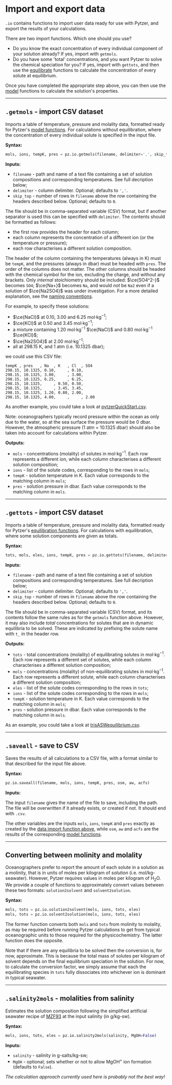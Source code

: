 # Import and export data

`.io` contains functions to import user data ready for use with Pytzer, and export the results of your calculations.

There are two import functions. Which one should you use?

  * Do you know the exact concentration of every individual component of your solution already? If yes, import with `getmols`.
  * Do you have some 'total' concentrations, and you want Pytzer to solve the chemical speciation for you? If yes, import with `gettots`, and then use the [equilibrate](../equilibrate) functions to calculate the concentration of every solute at equilibrium.

Once you have completed the appropriate step above, you can then use the [model](../model) functions to calculate the solution's properties.

---

## `.getmols` - import CSV dataset

Imports a table of temperature, pressure and molality data, formatted ready for Pytzer's [model functions](../model). For calculations without equilibration, where the concentration of every individual solute is specified in the input file.

**Syntax:**

```python
mols, ions, tempK, pres = pz.io.getmols(filename, delimiter=',', skip_top=0)
```

**Inputs:**

  * `filename` - path and name of a text file containing a set of solution compositions and corresponding temperatures. See full decription below;
  * `delimiter` - column delimiter. Optional; defaults to `','`.
  * `skip_top` - number of rows in `filename` above the row containing the headers described below. Optional; defaults to `0`.

The file should be in comma-separated variable (CSV) format, but if another separator is used this can be specified with `delimiter`. The contents should be formatted as follows:

  * the first row provides the header for each column;
  * each column represents the concentration of a different ion (or the temperature or pressure);
  * each row characterises a different solution composition.

The header of the column containing the temperatures (always in K) must be `tempK`, and the pressures (always in dbar) must be headed with `pres`. The order of the columns does not matter. The other columns should be headed with the chemical symbol for the ion, excluding the charge, and without any brackets. Only *internal* stoichiometry should be included: $\ce{SO4^2-}$ becomes `SO4`; $\ce{Na+}$ becomes `Na`, and would *not* be `Na2` even if a solution of $\ce{Na2SO4}$ was under investigation. For a more detailed explanation, see the [naming conventions](../../name-conventions).

For example, to specify these solutions:

  * $\ce{NaCl}$ at 0.10, 3.00 and 6.25 mol·kg<sup>−1</sup>;
  * $\ce{KCl}$ at 0.50 and 3.45 mol·kg<sup>−1</sup>;
  * a mixture containing 1.20 mol·kg<sup>−1</sup> $\ce{NaCl}$ and 0.80 mol·kg<sup>−1</sup> $\ce{KCl}$;
  * $\ce{Na2SO4}$ at 2.00 mol·kg<sup>−1</sup>;
  * all at 298.15 K, and 1 atm (i.e. 10.1325 dbar);

we could use this CSV file:

```text
tempK , pres   , Na  , K   , Cl  , SO4
298.15, 10.1325, 0.10,     , 0.10,
298.15, 10.1325, 3.00,     , 3.00,
298.15, 10.1325, 6.25,     , 6.25,
298.15, 10.1325,     , 0.50, 0.50,
298.15, 10.1325,     , 3.45, 3.45,
298.15, 10.1325, 1.20, 0.80, 2.00,
298.15, 10.1325, 4.00,     ,     , 2.00
```

As another example, you could take a look at [pytzerQuickStart.csv](https://raw.githubusercontent.com/mvdh7/pytzer/master/testfiles/pytzerQuickStart.csv).

Note: oceanographers typically record pressure within the ocean as only due to the water, so at the sea surface the pressure would be 0 dbar. However, the atmospheric pressure (1 atm = 10.1325 dbar) should also be taken into account for calculations within Pytzer.

**Outputs:**

  * `mols` - concentrations (molality) of solutes in mol·kg<sup>−1</sup>. Each row represents a different ion, while each column characterises a different solution composition;
  * `ions` - list of the solute codes, corresponding to the rows in `mols`;
  * `tempK` - solution temperature in K. Each value corresponds to the matching column in `mols`;
  * `pres` - solution pressure in dbar. Each value corresponds to the matching column in `mols`.

---

## `.gettots` - import CSV dataset

Imports a table of temperature, pressure and molality data, formatted ready for Pytzer's [equilibration functions](../equilibrate). For calculations with equilibration, where some solution components are given as totals.

**Syntax:**

```python
tots, mols, eles, ions, tempK, pres = pz.io.gettots(filename, delimiter=',', skip_top=0)
```

**Inputs:**

  * `filename` - path and name of a text file containing a set of solution compositions and corresponding temperatures. See full decription below;
  * `delimiter` - column delimiter. Optional; defaults to `','`.
  * `skip_top` - number of rows in `filename` above the row containing the headers described below. Optional; defaults to `0`.

The file should be in comma-separated variable (CSV) format, and its contents follow the same rules as for the `getmols` function above. However, it may also include *total* concentrations for solutes that are in dynamic equilibria to be solved. These are indicated by prefixing the solute name with `t_` in the header row.

**Outputs:**

  * `tots` - total concentrations (molality) of equilibrating solutes in mol·kg<sup>−1</sup>. Each row represents a different set of solutes, while each column characterises a different solution composition;
  * `mols` - concentrations (molality) of non-equilibrating solutes in mol·kg<sup>−1</sup>. Each row represents a different solute, while each column characterises a different solution composition;
  * `eles` - list of the solute codes corresponding to the rows in `tots`;
  * `ions` - list of the solute codes corresponding to the rows in `mols`;
  * `tempK` - solution temperature in K. Each value corresponds to the matching column in `mols`;
  * `pres` - solution pressure in dbar. Each value corresponds to the matching column in `mols`.

As an example, you could take a look at [trisASWequilibrium.csv](https://raw.githubusercontent.com/mvdh7/pytzer/master/testfiles/trisASWequilibrium.csv).

---

## `.saveall` - save to CSV

Saves the results of all calculations to a CSV file, with a format similar to that described for the input file above.

**Syntax:**

```python
pz.io.saveall(filename, mols, ions, tempK, pres, osm, aw, acfs)
```

**Inputs:**

The input `filename` gives the name of the file to save, including the path. The file will be overwritten if it already exists, or created if not. It should end with `.csv`.

The other variables are the inputs `mols`, `ions`, `tempK` and `pres` exactly as created by the [data import function above](#getmols-import-csv-dataset), while `osm`, `aw` and `acfs` are the results of the corresponding [model functions](../model).

---

## Converting between molinity and molality

Oceanographers prefer to report the amount of each solute in a solution as a molinity, that is in units of moles per kilogram of *solution* (i.e. mol/kg-seawater). However, Pytzer requires values in moles per kilogram of H<sub>2</sub>O. We provide a couple of functions to approximately convert values between these two formats: `solution2solvent` and `solvent2solution`.

**Syntax:**

```python
mols, tots = pz.io.solution2solvent(mols, ions, tots, eles)
mols, tots = pz.io.solvent2solution(mols, ions, tots, eles)
```

The former function converts both `mols` and `tots` from molinity to molality, as may be required before running Pytzer calculations to get from typical oceanographic units to those required for the physicochemistry. The latter function does the opposite.

Note that if there are any equilibria to be solved then the conversion is, for now, approximate. This is because the total mass of solutes per kilogram of solvent depends on the final equilibrium speciation in the solution. For now, to calculate the conversion factor, we simply assume that each the equilibrating species in `tots` fully dissociates into whichever ion is dominant in typical seawater.

---

## `.salinity2mols` - molalities from salinity

Estimates the solution composition following the simplified artificial seawater recipe of [MZF93](../../references/#MZF93) at the input salinity (in g/kg-sw).

**Syntax:**

```python
mols, ions, tots, eles = pz.io.salinity2mols(salinity, MgOH=False)
```

**Inputs:**

  * `salinity` - salinity in g-salts/kg-sw;
  * `MgOH` - optional; sets whether or not to allow MgOH<sup>+</sup> ion formation (defaults to `False`).

*The calculation approach currently used here is probably not the best way!*
